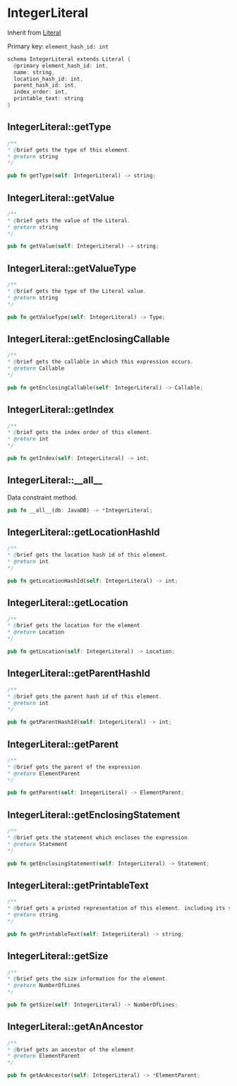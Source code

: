 # IntegerLiteral

Inherit from [Literal](./Literal.md)

Primary key: `element_hash_id: int`

```rust
schema IntegerLiteral extends Literal {
  @primary element_hash_id: int,
  name: string,
  location_hash_id: int,
  parent_hash_id: int,
  index_order: int,
  printable_text: string
}
```
## IntegerLiteral::getType

```java
/**
* @brief gets the type of this element.
* @return string
*/
```
```rust
pub fn getType(self: IntegerLiteral) -> string;
```
## IntegerLiteral::getValue

```java
/**
* @brief gets the value of the Literal.
* @return string
*/
```
```rust
pub fn getValue(self: IntegerLiteral) -> string;
```
## IntegerLiteral::getValueType

```java
/**
* @brief gets the type of the Literal value.
* @return string
*/
```
```rust
pub fn getValueType(self: IntegerLiteral) -> Type;
```
## IntegerLiteral::getEnclosingCallable

```java
/**
* @brief gets the callable in which this expression occurs.
* @return Callable 
*/
```
```rust
pub fn getEnclosingCallable(self: IntegerLiteral) -> Callable;
```
## IntegerLiteral::getIndex

```java
/**
* @brief gets the index order of this element.
* @return int
*/
```
```rust
pub fn getIndex(self: IntegerLiteral) -> int;
```
## IntegerLiteral::\_\_all\_\_

Data constraint method.

```rust
pub fn __all__(db: JavaDB) -> *IntegerLiteral;
```
## IntegerLiteral::getLocationHashId

```java
/**
* @brief gets the location hash id of this element.
* @return int
*/
```
```rust
pub fn getLocationHashId(self: IntegerLiteral) -> int;
```
## IntegerLiteral::getLocation

```java
/**
* @brief gets the location for the element.
* @return Location
*/
```
```rust
pub fn getLocation(self: IntegerLiteral) -> Location;
```
## IntegerLiteral::getParentHashId

```java
/**
* @brief gets the parent hash id of this element.
* @return int
*/
```
```rust
pub fn getParentHashId(self: IntegerLiteral) -> int;
```
## IntegerLiteral::getParent

```java
/**
* @brief gets the parent of the expression.
* @return ElementParent 
*/
```
```rust
pub fn getParent(self: IntegerLiteral) -> ElementParent;
```
## IntegerLiteral::getEnclosingStatement

```java
/**
* @brief gets the statement which encloses the expression.
* @return Statement 
*/
```
```rust
pub fn getEnclosingStatement(self: IntegerLiteral) -> Statement;
```
## IntegerLiteral::getPrintableText

```java
/**
* @brief gets a printed representation of this element, including its structure where applicable.
* @return string.
*/
```
```rust
pub fn getPrintableText(self: IntegerLiteral) -> string;
```
## IntegerLiteral::getSize

```java
/**
* @brief gets the size information for the element.
* @return NumberOfLines
*/
```
```rust
pub fn getSize(self: IntegerLiteral) -> NumberOfLines;
```
## IntegerLiteral::getAnAncestor

```java
/**
* @brief gets an ancestor of the element.
* @return ElementParent 
*/
```
```rust
pub fn getAnAncestor(self: IntegerLiteral) -> *ElementParent;
```
